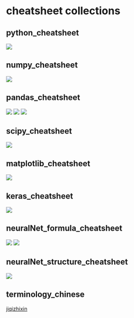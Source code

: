 # cheatsheet collections

## python_cheatsheet
![](http://r.photo.store.qq.com/psb?/V119hAgO0rkTjw/GBkFe3X0.q72e5paLFu3qFgRGncytTNc0dB2fL7F.rg!/r/dGsBAAAAAAAA)

## numpy_cheatsheet
![](https://cdn-images-1.medium.com/max/2000/1*o_CO_8Plpi2Ac3s-Gs5IQg.png)

## pandas_cheatsheet
![](https://cdn-images-1.medium.com/max/2000/1*2RJpJMci8ysUbrFOCzPKAw.png)
![](https://cdn-images-1.medium.com/max/2000/1*YhTbz8b8Svi22wNVvqzneg.jpeg)
![](https://cdn-images-1.medium.com/max/2000/1*3-mTHM3ejorJwLnjuIpVNQ.jpeg)

## scipy_cheatsheet
![](https://cdn-images-1.medium.com/max/2000/1*9gFze6fk9EHcm1bgJsmgFA.png)

## matplotlib_cheatsheet
![](https://cdn-images-1.medium.com/max/2000/1*ykxp7OpgBXbRRHgjzSkeCA.png)

## keras_cheatsheet
![](https://cdn-images-1.medium.com/max/2000/1*uEv0-859Tp3GK5ynmoLq5w.jpeg)

## neuralNet_formula_cheatsheet
![](https://cdn-images-1.medium.com/max/1200/1*ytq3WnAg5KywR97gudy5vg.png)
![](https://cdn-images-1.medium.com/max/1200/1*7XUd38YFCPAcgmlrS875XA.png)

## neuralNet_structure_cheatsheet
![](https://cdn-images-1.medium.com/max/2000/1*gccuMDV8fXjcvz1RSk4kgQ.png)


## terminology_chinese
[jiqizhixin](https://github.com/jiqizhixin/Artificial-Intelligence-Terminology)
